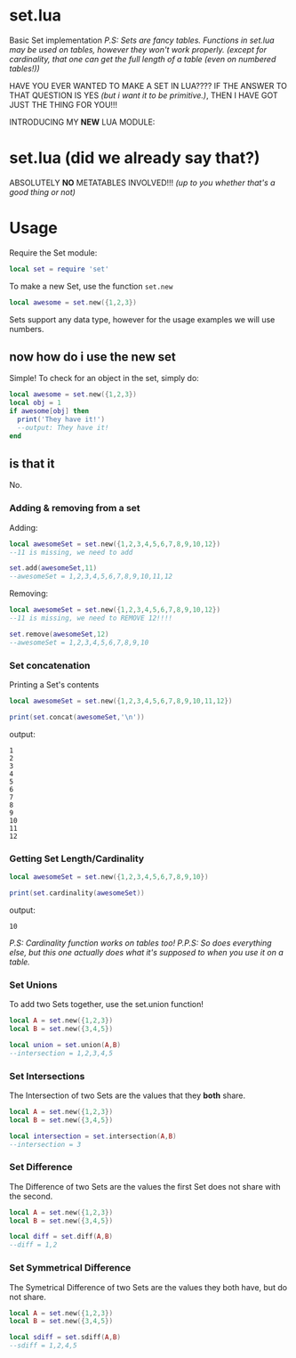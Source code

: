 # set.lua
Basic Set implementation
*P.S: Sets are fancy tables. Functions in set.lua may be used on tables, however they won't work properly. (except for cardinality, that one can get the full length of a table (even on numbered tables!))*

HAVE YOU EVER WANTED TO MAKE A SET IN LUA????
IF THE ANSWER TO THAT QUESTION IS YES *(but i want it to be primitive.)*,
THEN I HAVE GOT JUST THE THING FOR YOU!!!

INTRODUCING MY **NEW** LUA MODULE:

# set.lua (did we already say that?)

ABSOLUTELY **NO** METATABLES INVOLVED!!! *(up to you whether that's a good thing or not)*

# Usage

Require the Set module:
```lua
local set = require 'set'
```

To make a new Set, use the function `set.new`
```lua
local awesome = set.new({1,2,3})
```
Sets support any data type, however for the usage examples we will use numbers.

## now how do i use the new set

Simple! To check for an object in the set, simply do:
```lua
local awesome = set.new({1,2,3})
local obj = 1
if awesome[obj] then
  print('They have it!')
  --output: They have it!
end
```

## is that it

No.

### Adding & removing from a set

Adding:
```lua
local awesomeSet = set.new({1,2,3,4,5,6,7,8,9,10,12})
--11 is missing, we need to add

set.add(awesomeSet,11)
--awesomeSet = 1,2,3,4,5,6,7,8,9,10,11,12
```
Removing:
```lua
local awesomeSet = set.new({1,2,3,4,5,6,7,8,9,10,12})
--11 is missing, we need to REMOVE 12!!!!

set.remove(awesomeSet,12)
--awesomeSet = 1,2,3,4,5,6,7,8,9,10
```

### Set concatenation

Printing a Set's contents
```lua
local awesomeSet = set.new({1,2,3,4,5,6,7,8,9,10,11,12})

print(set.concat(awesomeSet,'\n'))
```

output:

```
1
2
3
4
5
6
7
8
9
10
11
12
```

### Getting Set Length/Cardinality

```lua
local awesomeSet = set.new({1,2,3,4,5,6,7,8,9,10})

print(set.cardinality(awesomeSet))
```

output:

```
10
```

*P.S: Cardinality function works on tables too!*
*P.P.S: So does everything else, but this one actually does what it's supposed to when you use it on a table.*

### Set Unions

To add two Sets together, use the set.union function!


```lua
local A = set.new({1,2,3})
local B = set.new({3,4,5})

local union = set.union(A,B)
--intersection = 1,2,3,4,5
```

### Set Intersections

The Intersection of two Sets are the values that they **both** share.

```lua
local A = set.new({1,2,3})
local B = set.new({3,4,5})

local intersection = set.intersection(A,B)
--intersection = 3
```

### Set Difference 

The Difference of two Sets are the values the first Set does not share with the second.

```lua
local A = set.new({1,2,3})
local B = set.new({3,4,5})

local diff = set.diff(A,B)
--diff = 1,2
```

### Set Symmetrical Difference

The Symetrical Difference of two Sets are the values they both have, but do not share.

```lua
local A = set.new({1,2,3})
local B = set.new({3,4,5})

local sdiff = set.sdiff(A,B)
--sdiff = 1,2,4,5
```
